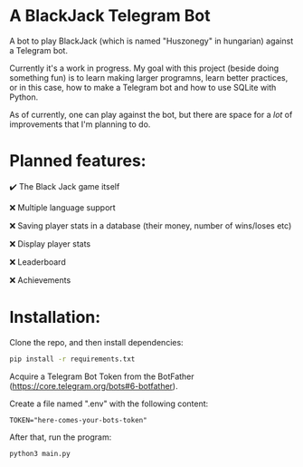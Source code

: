# A BlackJack Telegram Bot
A bot to play BlackJack (which is named "Huszonegy" in hungarian) against a Telegram bot.

Currently it's a work in progress. My goal with this project (beside doing something fun) is to learn making larger programns, learn better practices, or in this case, how to make a Telegram bot and how to use SQLite with Python.

As of currently, one can play against the bot, but there are space for a *lot* of improvements that I'm planning to do.

# Planned features:
:heavy_check_mark: The Black Jack game itself

:x: Multiple language support

:x: Saving player stats in a database (their money, number of wins/loses etc)

:x: Display player stats

:x: Leaderboard

:x: Achievements

# Installation:
Clone the repo, and then install dependencies:

```bash
pip install -r requirements.txt
```
Acquire a Telegram Bot Token from the BotFather (https://core.telegram.org/bots#6-botfather).

Create a file named ".env" with the following content:
```
TOKEN="here-comes-your-bots-token"
```
After that, run the program:
```bash
python3 main.py
```

